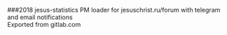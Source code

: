 ###2018 jesus-statistics
PM loader for jesuschrist.ru/forum with telegram and email notifications  
Exported from gitlab.com